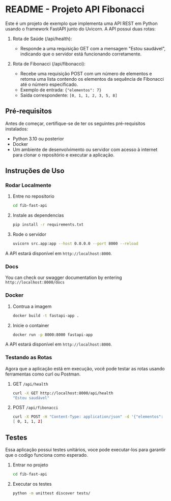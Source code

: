 # README - Projeto API Fibonacci

Este é um projeto de exemplo que implementa uma API REST em Python usando o framework FastAPI junto do Uvicorn. A API possui duas rotas:

1. Rota de Saúde (/api/health):
   - Responde a uma requisição GET com a mensagem "Estou saudável", indicando que o servidor está funcionando corretamente.

2. Rota de Fibonacci (/api/fibonacci):
   - Recebe uma requisição POST com um número de elementos e retorna uma lista contendo os elementos da sequência de Fibonacci até o número especificado.
   - Exemplo de entrada: `{"elementos": 7}`
   - Saída correspondente: `[0, 1, 1, 2, 3, 5, 8]`

## Pré-requisitos

Antes de começar, certifique-se de ter os seguintes pré-requisitos instalados:

- Python 3.10 ou posterior
- Docker
- Um ambiente de desenvolvimento ou servidor com acesso à internet para clonar o repositório e executar a aplicação.

## Instruções de Uso

### Rodar Localmente

1. Entre no repositorio

    ```bash
    cd fib-fast-api
    ```

2. Instale as dependencias

    ```bash
    pip install -r requirements.txt
    ```

3. Rode o servidor

    ```bash
    uvicorn src.app:app --host 0.0.0.0 --port 8000 --reload
    ```

A API estará disponível em `http://localhost:8000`.

### Docs

You can check our swagger documentation by entering `http://localhost:8000/docs`

### Docker

1. Contrua a imagem

    ```bash
    docker build -t fastapi-app .
    ```

2. Inicie o container

    ```bash
    docker run -p 8000:8000 fastapi-app
    ```

A API estará disponível em `http://localhost:8000`.

### Testando as Rotas

Agora que a aplicação está em execução, você pode testar as rotas usando ferramentas como curl ou Postman.

1. GET `/api/health`

    ```bash
    curl -X GET http://localhost:8000/api/health
    "Estou saudável"
    ```

2. POST `/api/fibonacci`

    ```bash
    curl -X POST -H "Content-Type: application/json" -d '{"elementos": 4}' http://localhost:8000/api/fibonacci
    [ 0, 1, 1, 2]

## Testes

Essa aplicação possui testes unitários, voce pode executar-los para garantir que o codigo funciona como esperado.

1. Entrar no projeto

    ```bash
    cd fib-fast-api
    ```

2. Executar os testes

    ```bash
    python -m unittest discover tests/
    ```
